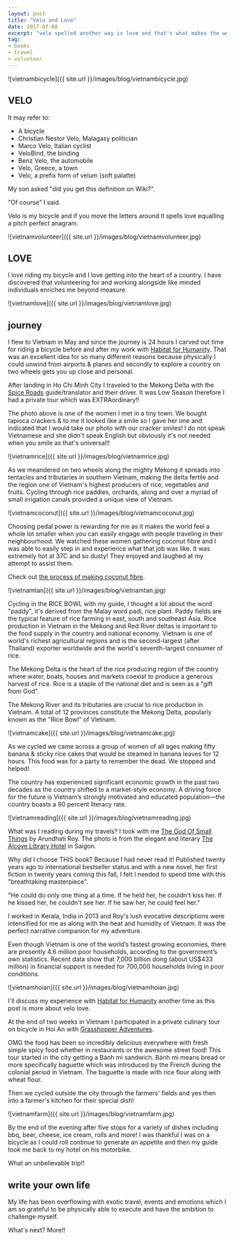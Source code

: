 ```yaml
---
layout: post
title: "Velo and Love"
date: 2017-07-08    
excerpt: "velo spelled another way is love and that's what makes the world go round"
tag:
- books
- travel
- volunteer
---
```


![vietnambicycle]({{ site.url }}/images/blog/vietnambicycle.jpg)

## VELO

It may refer to:
- A bicycle
- Christian Nestor Velo, Malagasy politician
- Marco Velo, Italian cyclist
- VeloBind, the binding
- Benz Velo, the automobile
- Velo, Greece, a town
- Velo, a prefix form of velum (soft palatte)

My son asked "did you get this definition on Wiki?".

"Of course" I said.

Velo is my bicycle and if you move the letters around it spells love equalling a pitch perfect anagram.

![vietnamvolunteer]({{ site.url }}/images/blog/vietnamvolunteer.jpg)

## LOVE

I love riding my bicycle and I love getting into the heart of a country. I have discovered that volunteering for and working alongside like minded individuals enriches me beyond measure.

![vietnamlove]({{ site.url }}/images/blog/vietnamlove.jpg)

## journey

I flew to Vietnam in May and since the journey is 24 hours I carved out time for riding a bicycle before and after my work with [Habitat for Humanity](http://habitatglobalvillage.ca/). That was an excellent idea for so many different reasons because physically I could unwind from airports & planes and secondly to explore a country on two wheels gets you up close and personal.

After landing in Ho Chi Minh City I traveled to the Mekong Delta with the [Spice Roads](https://www.spiceroads.com/) guide/translator and their driver. It was Low Season therefore I had a private tour which was EXTRAordinary!!

The photo above is one of the women I met in a tiny town. We bought tapioca crackers & to me it looked like a smile so I gave her one and indicated that I would take our photo with our cracker smiles! I do not speak Vietnamese and she didn't speak English but obviously it's not needed when you smile as that's universal!!

![vietnamrice]({{ site.url }}/images/blog/vietnamrice.jpg)

As we meandered on two wheels along the mighty Mekong it spreads into tentacles and tributaries in southern Vietnam, making the delta fertile and the region one of Vietnam's highest producers of rice, vegetables and fruits. Cycling through rice paddies, orchards, along and over a myriad of small irrigation canals provided a unique view of Vietnam.

![vietnamcoconut]({{ site.url }}/images/blog/vietnamcoconut.jpg)

Choosing pedal power is rewarding for me as it makes the world feel a whole lot smaller when you can easily engage with people traveling in their neighbourhood. We watched these women gathering coconut fibre and I was able to easily step in and experience what that job was like. It was extremely hot at 37C and so dusty! They enjoyed and laughed at my attempt to assist them.

Check out [the process of making coconut fibre](https://medium.com/@dinmj/coconut-fiber-types-process-of-making-coconut-fibre-10455f0e2c8).

![vietnamtan]({{ site.url }}/images/blog/vietnamtan.jpg)

Cycling in the RICE BOWL with my guide, I thought a lot about the word "paddy", it's derived from the Malay word padi, rice plant. Paddy fields are the typical feature of rice farming in east, south and southeast Asia. Rice production in Vietnam in the Mekong and Red River deltas is important to the food supply in the country and national economy. Vietnam is one of world's richest agricultural regions and is the second-largest (after Thailand) exporter worldwide and the world's seventh-largest consumer of rice.

The Mekong Delta is the heart of the rice producing region of the country where water, boats, houses and markets coexist to produce a generous harvest of rice. Rice is a staple of the national diet and is seen as a "gift from God".

The Mekong River and its tributaries are crucial to rice production in Vietnam. A total of 12 provinces constitute the Mekong Delta, popularly known as the "Rice Bowl" of Vietnam.

![vietnamcake]({{ site.url }}/images/blog/vietnamcake.jpg)

As we cycled we came across a group of women of all ages making fifty banana & sticky rice cakes that would be steamed in banana leaves for 12 hours. This food was for a party to remember the dead. We stopped and helped!

The country has experienced significant economic growth in the past two decades as the country shifted to a market-style economy. A driving force for the future is Vietnam’s strongly motivated and educated population—the country boasts a 90 percent literacy rate.

![vietnamreading]({{ site.url }}/images/blog/vietnamreading.jpg)

What was I reading during my travels? I took with me [The God Of Small Things](https://www.chapters.indigo.ca/en-ca/books/the-god-of-small-things/9780679309413-item.html) by Arundhati Roy. The photo is from the elegant and literary [The Alcove Library Hotel](http://alcovehotel.com.vn/) in Saigon.

 Why did I choose THIS book? Because I had never read it! Published twenty years ago to international bestseller status and with a new novel, her first fiction in twenty years coming this fall, I felt I needed to spend time with this "breathtaking masterpiece".

"He could do only one thing at a time. If he held her, he couldn't kiss her. If he kissed her, he couldn't see her. If he saw her, he could feel her."

I worked in Kerala, India in 2013 and Roy's lush evocative descriptions were intensified for me as along with the heat and humidity of Vietnam. It was the perfect narrative companion for my adventure.

Even though Vietnam is one of the world’s fastest growing economies, there are presently 4.6 million poor households, according to the government’s own statistics. Recent data show that 7,000 billion dong (about US$433 million) in financial support is needed for 700,000 households living in poor conditions.

![vietnamhoian]({{ site.url }}/images/blog/vietnamhoian.jpg)

I'll discuss my experience with [Habitat for Humanity](http://habitatglobalvillage.ca/) another time as this post is more about velo love.

At the end of two weeks in Vietnam I participated in a private culinary tour on bicycle in Hoi An with [Grasshopper Adventures](https://www.grasshopperadventures.com/?gclid=CjwKEAjwqIfLBRCk6vH_rJq7yD0SJACG18frP9F8GrOQG8zXM9TwUhDLWAvuTA3r5zNNvsRQiv1B1RoCicTw_wcB).

OMG the food has been so incredibly delicious everywhere with fresh simple spicy food whether in restaurants or the awesome street food! This tour started in the city getting a Bánh mì sandwich. Bánh mì means bread or more specifically baguette which was introduced by the French during the colonial period in Vietnam.  The baguette is made with rice flour along with wheat flour.

Then we cycled outside the city through the farmers' fields and yes then into a farmer's kitchen for their special dish!

![vietnamfarm]({{ site.url }}/images/blog/vietnamfarm.jpg)

By the end of the evening after five stops for a variety of dishes including bbq, beer, cheese, ice cream, rolls and more! I was thankful I was on a bicycle as I could roll continue to generate an appetite and then my guide took me back to my hotel on his motorbike.

What an unbelievable trip!!

## write your own life

My life has been overflowing with exotic travel, events and emotions which I am so grateful to be physically able to execute and have the ambition to challenge myself.

What's next? More!!
